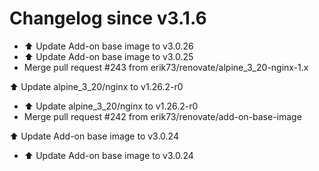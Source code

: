 # Changelog since v3.1.6
- ⬆️ Update Add-on base image to v3.0.26 
- ⬆️ Update Add-on base image to v3.0.25 
- Merge pull request #243 from erik73/renovate/alpine_3_20-nginx-1.x

⬆️ Update alpine_3_20/nginx to v1.26.2-r0 
- ⬆️ Update alpine_3_20/nginx to v1.26.2-r0 
- Merge pull request #242 from erik73/renovate/add-on-base-image

⬆️ Update Add-on base image to v3.0.24 
- ⬆️ Update Add-on base image to v3.0.24 

